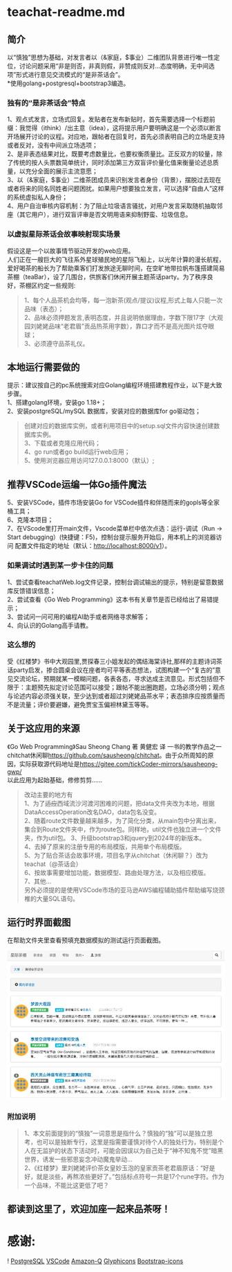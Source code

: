 # teachat-readme.md

## 简介
以“慎独”思想为基础，对发言者以（&家庭，$事业）二维团队背景进行唯一性定位，讨论问题采用“非是则否，非真则假，非赞成则反对...态度明确，无中间选项”形式进行意见交流模式的“是非茶话会”。  
*使用golang+postgresql+bootstrap3编造。

### 独有的“是非茶话会”特点

1、观点式发言，立场式回复。发贴者在发布新贴时，首先需要选择一个标题前缀：我觉得（ithink）/出主意（idea），这将提示用户要明确这是一个必须以断言开场展开讨论的议程。对应地，跟帖者在回复时，首先必须表明自己的立场是支持或者反对，没有中间派立场选项；  
2、是非表态结果对比，既要考虑数量比，也要权衡质量比。正反双方的较量，除了传统的按人头票数简单统计，同时添加第三方双盲评价量化值来衡量论述总质量，以充分全面的展示主流意愿；  
3、以（&家庭，$事业）二维茶团成员来识别发言者身份（背景），摆脱过去现在或者将来的同名同姓者问题困扰。如果用户想要独立发言，可以选择“自由人”这样的系统虚拟私人身份；  
4、用户自治审核内容机制：为了阻止垃圾语言骚扰，对用户发言采取随机抽取邻座（其它用户），进行双盲评审是否文明用语来抑制野蛮、垃圾信息。  

     
### 以虚拟星际茶话会故事映射现实场景

假设这是一个以故事情节驱动开发的web应用。  
人们正在一艘巨大的飞往系外星球殖民地的星际飞船上，以光年计算的漫长航程，爱好喝茶的船长为了帮助乘客们打发旅途无聊时间，在空旷地带拉帆布篷搭建简易茶棚（teaBar），设了几围台，供旅客们休闲开展主题茶话party。为了秩序良好，茶棚区约定一些规则:  
>1、每个人品茶机会均等，每一泡新茶(观点/提议)议程,形式上每人只能一次品味（表态）；  
2、品味必须押题发言,表明态度，并且说明依据理由，字数下限17字（大观园刘姥姥品味“老君眉”贡品热茶用字数），靠口才而不是高光图片炫夺眼球；  
3、必须遵守品茶礼仪。


  

## 本地运行需要做的 

提示：建议按自己的pc系统搜索对应Golang编程环境搭建教程作业，以下是大致步骤。  
1、搭建golang环境，安装go 1.18+；  
2、安装postgreSQL/mySQL 数据库，安装对应的数据库for go驱动包；
> 创建对应的数据库实例，或者利用项目中的setup.sql文件内容快速创建数据库实例。  
3、下载或者克隆应用代码；  
4、go run或者go build运行web应用；  
5、使用浏览器应用访问127.0.0.1:8000（默认）;  

## 推荐VSCode运编一体Go插件魔法  
5、安装VSCode，插件市场安装Go for VSCode插件和伴随而来的gopls等全家桶工具；  
6、克隆本项目；  
7、在VScode里打开main文件，Vscode菜单栏中依次点选：运行-调试（Run -> Start debugging）(快捷键：F5)，控制台提示服务开始后，用本机上的浏览器访问 配置文件指定的地址（默认：<http://localhost:8000/v1>）。

### 如果调试时遇到某一步卡住的问题  
1、尝试查看teachatWeb.log文件记录，控制台调试输出的提示，特别是留意数据库反馈错误信息；  
2、尝试查看《Go Web Programming》这本书有关章节是否已经给出了易错提示；  
3、尝试问一问可用的编程AI助手或者网络寻求解答；  
4、向认识的Golang高手请教。


### 这么想的 
  
受《红楼梦》书中大观园里,贾探春三小姐发起的偶结海棠诗社,那样的主题诗词茶话party启发，掺合圆桌会议在座者均可平等表态想法，试图构建一个“复古的”意见交流论坛，预期就某一模糊问题，各表各态，寻求达成主流意见。形式包括但不限于：主题预先拟定讨论范围可以接受；跟帖不能出圈跑题，立场必须分明；观点与论述内容必须强关联，至少达到或者超过刘姥姥品茶水平；表态排序应按质量而不是流量；评价要避嫌，避免贾宝玉偏袒林黛玉等等。  

## 关于这应用的来源  
《Go Web Programming》Sau Sheong Chang 著 黄健宏 译 一书的教学作品之一chitchat休闲聊<https://github.com/sausheong/chitchat>。由于众所周知的原因，实际获取源代码地址是<https://gitee.com/tickCoder-mirrors/sausheong-gwp/>  
以此应用为起始基础，修修剪剪……  
> 改动主要的地方有  
1、为了~~适应~~西域流沙河渡河困难的问题，把data文件夹改为本地，根据DataAccessOperation改名DAO，data包名没变。  
2、随着route文件数量越来越多，为了简化分类，从main包中分离出来，集合到Route文件夹中，作为route包。同样地，util文件也独立进一个文件夹，作为util包。
3、升级bootstrap3和jquery到2024年的新版本。  
4、去掉了原来的注册专用的布局模版，共用单个布局模版。  
5、为了贴合茶话会故事环境，项目名字从chitchat（休闲聊？）改为teachat（@茶话会）  
6、按故事需要增加功能，数据模型、路由处理方法，以及相应模版。  
7、其他...  
另外必须提的是使用VSCode市场的亚马逊AWS编程辅助插件帮助编写烧颈椎的大量SQL语句。  

## 运行时界面截图
在帮助文件夹里查看预填充数据模拟的测试运行页面截图。  

![茶话会集锦](public/help/image/tea_party-square.png)

### 附加说明 
>1、本文前面提到的“慎独”一词意思是指什么？慎独的“独”可以是独立思考，也可以是独断专行，这里是指需要谨慎对待个人的独处行为，特别是个人在无监护的状态下活动时，可能会因误以为自己处于“神不知鬼不觉”暗黑世界，诱发一些邪思妄念冲动魔鬼举动...  
2、《红楼梦》里刘姥姥评价茶女皇妙玉泡的皇家贡茶老君眉原话：“好是好，就是淡些，再熬浓些更好了。”包括标点符号一共是17个rune字符。作为一个品味，不能比这更低了吧？


## 都读到这里了，欢迎加座一起来品茶呀！

# 感谢:
!    <a href="https://golang.google.cn"></a>
     <a href="https://www.postgresql.org/">PostgreSQL</a>
     <a href="https://code.visualstudio.com/">VSCode</a>
     <a href="https://aws.amazon.com/q/">Amazon-Q</a>
     <a href="https://www.glyphicons.com/">Glyphicons</a>
     <a href="https://icons.bootcss.com/">Bootstrap-icons</a>  

